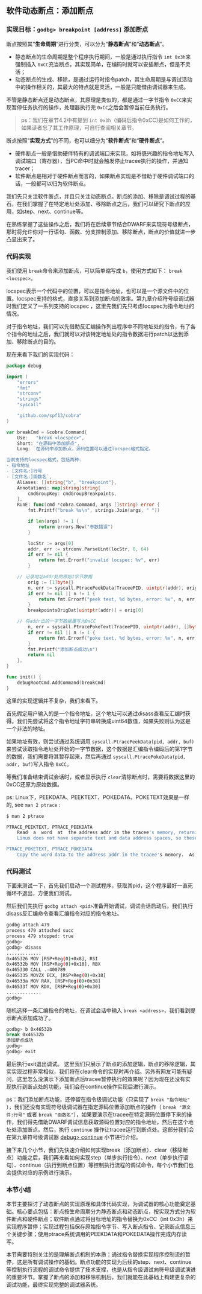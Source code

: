 ## 软件动态断点：添加断点

### 实现目标：`godbg> breakpoint [address]` 添加断点

断点按照其“**生命周期**”进行分类，可以分为“**静态断点**”和“**动态断点**”。

- 静态断点的生命周期是整个程序执行期间，一般是通过执行指令 `int 0x3h`来强制插入 `0xCC`充当断点，其实现简单，在编码时就可以安插断点，但是不灵活；
- 动态断点的生成、移除，是通过运行时指令patch，其生命周期是与调试活动中的操作相关的，其最大的特点就是灵活，一般是只能借由调试器来生成。

不管是静态断点还是动态断点，其原理是类似的，都是通过一字节指令 `0xCC`来实现暂停任务执行的操作，处理器执行完 `0xCC`之后会暂停当前任务执行。

> ps：我们在章节4.2中有提到 `int 0x3h`（编码后指令0xCC)是如何工作的，如果读者忘了其工作原理，可自行查阅相关章节。

断点按照“**实现方式**”的不同，也可以细分为“**软件断点**”和“**硬件断点**”。

- 硬件断点一般是借助硬件特有的调试端口来实现，如将感兴趣的指令地址写入调试端口（寄存器），当PC命中时就会触发停止tracee执行的操作，并通知tracer；
- 软件断点是相对于硬件断点而言的，如果断点实现是不借助于硬件调试端口的话，一般都可以归为软件断点。

我们先只关注软件断点，并且只关注动态断点。断点的添加、移除是调试过程的基石，在我们掌握了在特定地址处添加、移除断点之后，我们可以研究下断点的应用，如step、next、continue等。

在熟练掌握了这些操作之后，我们将在后续章节结合DWARF来实现符号级断点，那时将允许你对一行语句、函数、分支控制添加、移除断点，断点的价值就进一步凸显出来了。

### 代码实现

我们使用 `break`命令来添加断点，可以简单缩写成 `b`，使用方式如下： `break <locspec>`。

locspec表示一个代码中的位置，可以是指令地址，也可以是一个源文件中的位置。locspec支持的格式，直接关系到添加断点的效率。第九章介绍符号级调试器时我们定义了一系列支持的locspec [](../9-develop-sym-debugger/2-核心调试逻辑/20-how_locspec_works.md)，这里先我们先只考虑locspec为指令地址的情况。

对于指令地址，我们可以先借助反汇编操作列出程序中不同地址处的指令，有了各个指令的地址之后，我们就可以对该特定地址处的指令数据进行patch以达到添加、移除断点的目的。

现在来看下我们的实现代码：

```go
package debug

import (
    "errors"
    "fmt"
    "strconv"
    "strings"
    "syscall"

    "github.com/spf13/cobra"
)

var breakCmd = &cobra.Command{
    Use:   "break <locspec>",
    Short: "在源码中添加断点",
    Long: `在源码中添加断点，源码位置可以通过locspec格式指定。

当前支持的locspec格式，包括两种:
- 指令地址
- [文件名:]行号
- [文件名:]函数名`,
    Aliases: []string{"b", "breakpoint"},
    Annotations: map[string]string{
        cmdGroupKey: cmdGroupBreakpoints,
    },
    RunE: func(cmd *cobra.Command, args []string) error {
        fmt.Printf("break %s\n", strings.Join(args, " "))

        if len(args) != 1 {
            return errors.New("参数错误")
        }

        locStr := args[0]
        addr, err := strconv.ParseUint(locStr, 0, 64)
        if err != nil {
            return fmt.Errorf("invalid locspec: %v", err)
        }

    // 记录地址addr处的原始1字节数据
        orig := [1]byte{}
        n, err := syscall.PtracePeekData(TraceePID, uintptr(addr), orig[:])
        if err != nil || n != 1 {
            return fmt.Errorf("peek text, %d bytes, error: %v", n, err)
        }
        breakpointsOrigDat[uintptr(addr)] = orig[0]

    // 将addr出的一字节数据覆写为0xCC
        n, err = syscall.PtracePokeText(TraceePID, uintptr(addr), []byte{0xCC})
        if err != nil || n != 1 {
            return fmt.Errorf("poke text, %d bytes, error: %v", n, err)
        }
        fmt.Printf("添加断点成功\n")
        return nil
    },
}

func init() {
    debugRootCmd.AddCommand(breakCmd)
}
```

这里的实现逻辑并不复杂，我们来看下。

首先假定用户输入的是一个指令地址，这个地址可以通过disass查看反汇编时获得。我们先尝试将这个指令地址字符串转换成uint64数值，如果失败则认为这是一个非法的地址。

如果地址有效，则尝试通过系统调用 `syscall.PtracePeekData(pid, addr, buf)`来尝试读取指令地址处开始的一字节数据，这个数据是汇编指令编码后的第1字节的数据，我们需要将其暂存起来，然后再通过 `syscall.PtracePokeData(pid, addr, buf)`写入指令 `0xCC`。

等我们准备结束调试会话时，或者显示执行 `clear`清除断点时，需要将数据这里的0xCC还原为原始数据。

ps: Linux下，PEEKDATA、PEEKTEXT、POKEDATA、POKETEXT效果是一样的, see `man 2 ptrace` :

```bash
$ man 2 ptrace

PTRACE_PEEKTEXT, PTRACE_PEEKDATA
    Read  a  word  at  the address addr in the tracee's memory, returning the word as the result of the ptrace() call.  
    Linux does not have separate text and data address spaces, so these two requests are currently equivalent.  (data is ignored; but see NOTES.)

PTRACE_POKETEXT, PTRACE_POKEDATA
    Copy the word data to the address addr in the tracee's memory.  As for PTRACE_PEEKTEXT and PTRACE_PEEKDATA, these two requests are currently equivalent.
```

### 代码测试

下面来测试一下，首先我们启动一个测试程序，获取其pid，这个程序最好一直死循环不退出，方便我们测试。

然后我们先执行 `godbg attach <pid>`准备开始调试，调试会话启动后，我们执行disass反汇编命令查看汇编指令对应的指令地址。

```bash
godbg attach 479
process 479 attached succ
process 479 stopped: true
godbg> 
godbg> disass
.............
0x465326 MOV [RSP+Reg(0)+0x8], RSI
0x46532b MOV [RSP+Reg(0)+0x10], RBX
0x465330 CALL .-400789
0x465335 MOVZX ECX, [RSP+Reg(0)+0x18]
0x46533a MOV RAX, [RSP+Reg(0)+0x38]
0x46533f MOV RDX, [RSP+Reg(0)+0x30]
.............
godbg> 
```

随机选择一条汇编指令的地址，在调试会话中输入 `break <address>`，我们看到提示断点添加成功了。

```bash
godbg> b 0x46532b
break 0x46532b
添加断点成功
godbg>
godbg> exit
```

最后执行exit退出调试。
这里我们只展示了断点的添加逻辑，断点的移除逻辑，其实实现过程非常相似，我们将在clear命令的实现时再介绍。另外有网友可能有疑问，这里怎么没演示下添加断点后tracee暂停执行的效果呢？因为现在还没有实现执行到断点处的功能，我们会在continue操作实现后进行演示。

ps：我们添加断点功能，还停留在指令级调试功能（只实现了 `break "指令地址"` ），我们还没有实现符号级调试器在指定源码位置添加断点的操作（ `break "源文件:行号"` 或者 `break "函数名"`），如果要演示在tracee在特定源码位置停下来的操作，我们得先借助DWARF调试信息获取源码位置对应的指令地址，然后在这个地址处添加断点。然后，执行 `continue` 操作让tracee运行到断点处。这部分我们会在第九章符号级调试器 [debug&gt; continue](../9-develop-sym-debugger/2-核心调试逻辑/28-debug_continue.md) 小节进行介绍。

接下来几个小节，我们先快速介绍如何实现break（添加断点）、clear（移除断点）功能之后，我们再来看如何实现step（单步执行指令）、next（单步执行语句）、continue（执行到断点位置）等控制执行流程的调试命令，每个小节我们也会提供对应的示例进行演示。

### 本节小结

本节主要探讨了动态断点的实现原理和具体代码实现，为调试器的核心功能奠定基础。核心要点包括：断点按生命周期分为静态断点和动态断点，按实现方式分为软件断点和硬件断点；软件断点通过将目标地址的指令替换为0xCC（int 0x3h）来实现程序暂停；实现过程包括保存原始指令字节、写入断点指令、记录断点信息三个关键步骤；使用ptrace系统调用的PEEKDATA和POKEDATA操作完成内存读写。

本节需要特别关注的是理解断点机制的本质：通过指令替换实现程序控制流的暂停，这是所有调试操作的基础。断点功能的实现为后续的step、next、continue等控制执行流程的调试命令提供了技术支撑，也是从指令级调试向符号级调试演进的重要环节。掌握了断点的添加和移除机制后，我们就能在此基础上构建更复杂的调试功能，最终实现完整的调试器系统。
